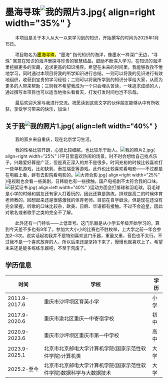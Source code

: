 # 墨海寻珠![我的照片3.jpg](我的照片3.jpg){ align=right width="35%" }
$\qquad$本项目是关于本人从大一以来学习到的知识，开始撰写的时间为2025年1月15日。

$\qquad$项目取名为<mark>墨海寻珠</mark>，“墨海” 指代知识的海洋，像墨水一样深广无边，“寻珠” 寓意在知识的海洋里探寻珍贵的智慧结晶，鼓励不断深入学习，在知识的海洋里挖掘更多的宝藏，追求更高的知识境界。希望在未来的时间里，我能够孜孜不倦地学习，同时通过本项目将我的所学知识进行总结。一则可以将我的见识进行有效地组织，收获到宝贵的学习经验；二则可以将我所学到的知识分享给大家，从而为更多的人带来帮助；三则我不希望我成为一个只会埋头苦读，一味追求成绩的人，通过撰写本项目也可以适当地抬头看看天，打发打发时间也岂不乐哉。

$\qquad$最后欢迎大家与我进行交流。祝愿读到这些文字的伙伴朋友能够从中有所收获，享受学习带来的快乐，加油！
## 关于我![我的照片1.jpg](我的照片1.jpg){ align=left width="40%" }
$\qquad$我的家乡来自重庆，现在北京学习生活。

$\qquad$我的性格比较开朗，心思比较细腻，也比较乐于助人。![我的照片2.jpg](我的照片2.jpg){ align=right width="25%" }!平日里喜欢热闹的场景，时不时会想给自己找点乐子。兴趣爱好算是广泛，但是真正深入的并不是很多。时间充裕的时候比较喜欢打一些单机游戏，比如缺氧、泰拉瑞亚等游戏。此外也比较喜欢看电影——不过都是在电脑上看，鲜有去影院看电影的。![大师合影.jpg](大师合影.jpg){ align=right width="25%" }电视剧也会看一些美剧，日韩剧也有一些接触。国产电视剧不太符合我的口味。![获奖证书.jpg](获奖证书.jpg){ align=left width="40%" }运动方面会打排球和羽毛球。羽毛球是小学的时候和朋友还有家人打着玩的，因此还算是熟练。排球是高二的时候体育老师教的，回想起来还是很感激我的体育老师。目前在自学蛙泳，但是现在还没有完全掌握。听歌的口味比较杂，欧美、日韩、华语都有接触。不过不会追星，因此对歌名或者歌手之类的完全不了解。

$\qquad$此外还有一门特长——上低音号。这门乐器是从小学五年级开始学习的，算到今天差不多也有9年了。参加大大小小的比赛也不胜枚举，上大学之前一年会参加2~3次。说实话起初我并不是特别喜欢这门乐器，重量又重，音色也不太行。不过我不是一个喜欢放弃的人，所以后来还是坚持下来了，慢慢也就喜欢上了。希望未来还是能多练练乐器吧，不至于荒废了。
## 学历信息
|时间|学校|学历|
|-|-|-|
|2011.9-2017.6|重庆市沙坪坝区育英小学|小学|
|2017.9-2020.6|重庆市渝北区重庆一中寄宿学校|初中|
|2020.9-2023.6|重庆市沙坪坝区重庆市第一中学校|高中|
|2023.9-2025.1|北京市北京邮电大学计算机学院(国家示范性软件学院)计算机类|大学|
|2025.2-至今|北京市北京邮电大学计算机学院(国家示范性软件学院)数据科学与大数据技术|大学|